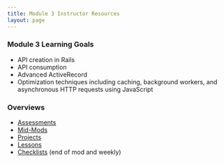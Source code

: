 ```yaml
---
title: Module 3 Instructor Resources
layout: page
---
```


### Module 3 Learning Goals

* API creation in Rails
* API consumption
* Advanced ActiveRecord
* Optimization techniques including caching, background workers, and asynchronous HTTP requests using JavaScript

### Overviews

* [Assessments](/module3/assessments.html)
* [Mid-Mods](/module3/mid-mods.html)
* [Projects](/module3/projects.html)
* [Lessons](/module3/lessons.html)
* [Checklists](/module3/checklists.html) (end of mod and weekly)
